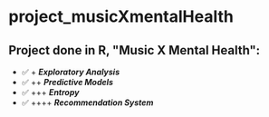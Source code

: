 # project_musicXmentalHealth
## Project done in R, "Music X Mental Health":
- ✅ + ***Exploratory Analysis*** 
- ✅ ++ ***Predictive Models***
- ✅ +++ ***Entropy***
- ✅ ++++ ***Recommendation System***
